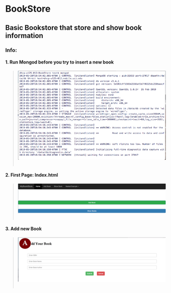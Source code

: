 # BookStore
## Basic Bookstore that store and show book information

### Info:
#### 1. Run Mongod before you try to insert a new book
> <img src="https://github.com/ahmadswd/BookStore/blob/master/images/mongod.png"/>
> <br>
> <br>
#### 2. First Page: Index.html
> <img src="https://github.com/ahmadswd/BookStore/blob/master/images/home.png"/>
> <br>
> <br>
#### 3. Add new Book
> <img src="https://github.com/ahmadswd/BookStore/blob/master/images/add_book.png"/>
> <br>
> <br>
